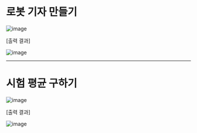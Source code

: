 # 로봇 기자 만들기

![image](https://github.com/user-attachments/assets/84ac211f-be85-4b95-8a2b-6a9dfb8539ce)

[출력 결과]

![image](https://github.com/user-attachments/assets/a86b9bf2-ff3f-434e-b4b4-e65aa3b5cd69)

---

# 시험 평균 구하기   

![image](https://github.com/user-attachments/assets/f0e68229-69e0-4dc5-9016-6fe99d4a4cc4)

[출력 결과]

![image](https://github.com/user-attachments/assets/6e70bfcc-0b77-497e-a69b-bb828cb96811)
